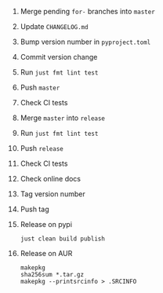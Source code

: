 1. Merge pending `for-` branches into `master`
1. Update `CHANGELOG.md`
1. Bump version number in `pyproject.toml`
1. Commit version change
1. Run `just fmt lint test`
1. Push `master`
1. Check CI tests
1. Merge `master` into `release`
1. Run `just fmt lint test`
1. Push `release`
1. Check CI tests
1. Check online docs
1. Tag version number
1. Push tag
1. Release on pypi

   ```
   just clean build publish
   ```

1. Release on AUR

   ```
   makepkg
   sha256sum *.tar.gz
   makepkg --printsrcinfo > .SRCINFO
   ```
